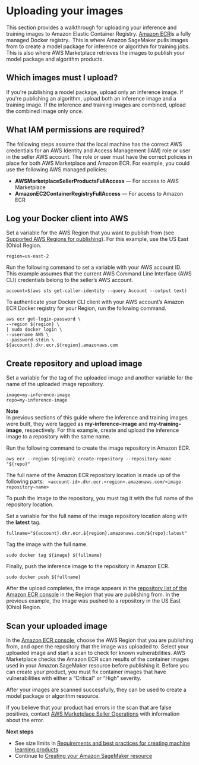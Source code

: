 # Uploading your images<a name="ml-uploading-your-images"></a>

 This section provides a walkthrough for uploading your inference and training images to Amazon Elastic Container Registry\. [Amazon ECR](http://aws.amazon.com/ecr/)is a fully managed Docker registry\.  This is where Amazon SageMaker pulls images from to create a model package for inference or algorithm for training jobs\. This is also where AWS Marketplace retrieves the images to publish your model package and algorithm products\. 

## Which images must I upload?<a name="ml-which-images-must-i-upload"></a>

 If you're publishing a model package, upload only an inference image\. If you're publishing an algorithm, upload both an inference image and a training image\. If the inference and training images are combined, upload the combined image only once\. 

## What IAM permissions are required?<a name="ml-what-iam-permissions-are-required"></a>

 The following steps assume that the local machine has the correct AWS credentials for an AWS Identity and Access Management \(IAM\) role or user in the seller AWS account\. The role or user must have the correct policies in place for both AWS Marketplace and Amazon ECR\. For example, you could use the following AWS managed policies: 
+  **AWSMarketplaceSellerProductsFullAccess** — For access to AWS Marketplace 
+  **AmazonEC2ContainerRegistryFullAccess** — For access to Amazon ECR 

## Log your Docker client into AWS<a name="ml-log-in-your-docker-client"></a>

 Set a variable for the AWS Region that you want to publish from \(see [Supported AWS Regions for publishing](ml-service-restrictions-and-limits.md#ml-supported-aws-regions-for-publishing)\)\. For this example, use the US East \(Ohio\) Region\. 

```
region=us-east-2
```

 Run the following command to set a variable with your AWS account ID\. This example assumes that the current AWS Command Line Interface \(AWS CLI\) credentials belong to the seller’s AWS account\. 

```
account=$(aws sts get-caller-identity --query Account --output text)
```

 To authenticate your Docker CLI client with your AWS account’s Amazon ECR Docker registry for your Region, run the following command\.

```
aws ecr get-login-password \
--region ${region} \
| sudo docker login \
--username AWS \
--password-stdin \
${account}.dkr.ecr.${region}.amazonaws.com
```

## Create repository and upload image<a name="ml-create-repository-and-upload-image"></a>

 Set a variable for the tag of the uploaded image and another variable for the name of the uploaded image repository\. 

```
image=my-inference-image
repo=my-inference-image
```

**Note**  
 In previous sections of this guide where the inference and training images were built, they were tagged as **my\-inference\-image** and **my\-training\-image**, respectively\. For this example, create and upload the inference image to a repository with the same name\. 

 Run the following command to create the image repository in Amazon ECR\. 

```
aws ecr --region ${region} create-repository --repository-name "${repo}"
```

 The full name of the Amazon ECR repository location is made up of the following parts: ` <account-id>.dkr.ecr.<region>.amazonaws.com/<image-repository-name>` 

 To push the image to the repository, you must tag it with the full name of the repository location\. 

 Set a variable for the full name of the image repository location along with the **latest** tag\. 

```
fullname="${account}.dkr.ecr.${region}.amazonaws.com/${repo}:latest"
```

 Tag the image with the full name\. 

```
sudo docker tag ${image} ${fullname}
```

 Finally, push the inference image to the repository in Amazon ECR\. 

```
sudo docker push ${fullname}
```

 After the upload completes, the image appears in the [repository list of the Amazon ECR console](https://console.aws.amazon.com/ecr/repositories?region=us-east-2) in the Region that you are publishing from\. In the previous example, the image was pushed to a repository in the US East \(Ohio\) Region\. 

## Scan your uploaded image<a name="ml-scan-your-uploaded-image"></a>

 In the [Amazon ECR console](https://console.aws.amazon.com/ecr/repositories?region=us-east-2), choose the AWS Region that you are publishing from, and open the repository that the image was uploaded to\. Select your uploaded image and start a scan to check for known vulnerabilities\. AWS Marketplace checks the Amazon ECR scan results of the container images used in your Amazon SageMaker resource before publishing it\. Before you can create your product, you must fix container images that have vulnerabilities with either a “Critical” or “High” severity\. 

 After your images are scanned successfully, they can be used to create a model package or algorithm resource\. 

If you believe that your product had errors in the scan that are false positives, contact [AWS Marketplace Seller Operations](http://aws.amazon.com/marketplace/management/contact-us) with information about the error\.

 **Next steps** 
+  See size limits in [Requirements and best practices for creating machine learning products](ml-listing-requirements-and-best-practices.md) 
+  Continue to [Creating your Amazon SageMaker resource](ml-creating-your-amazon-sagemaker-resource.md) 
